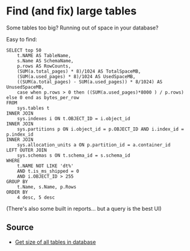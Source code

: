 ﻿# Find (and fix) large tables

Some tables too big? Running out of space in your database?

Easy to find:


    SELECT top 50
        t.NAME AS TableName,
        s.Name AS SchemaName,
        p.rows AS RowCounts,
        (SUM(a.total_pages) * 8)/1024 AS TotalSpaceMB,
        (SUM(a.used_pages) * 8)/1024 AS UsedSpaceMB,
        ((SUM(a.total_pages) - SUM(a.used_pages)) * 8/1024) AS UnusedSpaceMB,
        case when p.rows > 0 then ((SUM(a.used_pages)*8000 ) / p.rows) else 0 end as bytes_per_row
    FROM
        sys.tables t
    INNER JOIN
        sys.indexes i ON t.OBJECT_ID = i.object_id
    INNER JOIN
        sys.partitions p ON i.object_id = p.OBJECT_ID AND i.index_id = p.index_id
    INNER JOIN
        sys.allocation_units a ON p.partition_id = a.container_id
    LEFT OUTER JOIN
        sys.schemas s ON t.schema_id = s.schema_id
    WHERE
        t.NAME NOT LIKE 'dt%'
        AND t.is_ms_shipped = 0
        AND i.OBJECT_ID > 255
    GROUP BY
        t.Name, s.Name, p.Rows
    ORDER BY
        4 desc, 5 desc


(There's also some built in reports... but a query is the best UI)


## Source

 * [Get size of all tables in database](http://stackoverflow.com/questions/7892334/get-size-of-all-tables-in-database)
